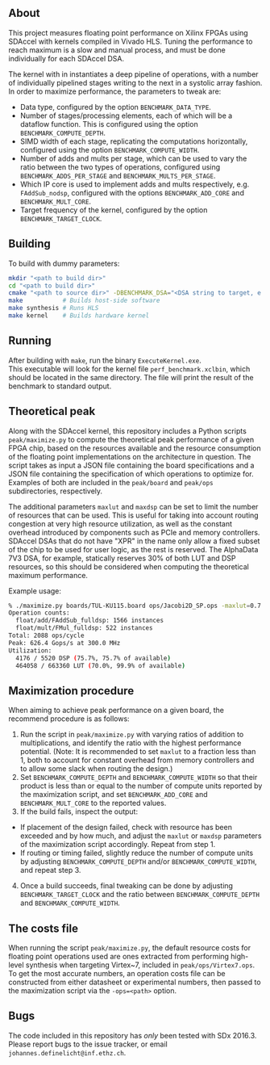 About
-----

This project measures floating point performance on Xilinx FPGAs using SDAccel with kernels compiled in Vivado HLS.
Tuning the performance to reach maximum is a slow and manual process, and must be done individually for each SDAccel DSA.

The kernel with in instantiates a deep pipeline of operations, with a number of individually pipelined stages writing to the next in a systolic array fashion. In order to maximize performance, the parameters to tweak are:

- Data type, configured by the option `BENCHMARK_DATA_TYPE`.
- Number of stages/processing elements, each of which will be a dataflow function. This is configured using the option `BENCHMARK_COMPUTE_DEPTH`.
- SIMD width of each stage, replicating the computations horizontally, configured using the option `BENCHMARK_COMPUTE_WIDTH`.
- Number of adds and mults per stage, which can be used to vary the ratio between the two types of operations, configured using `BENCHMARK_ADDS_PER_STAGE` and `BENCHMARK_MULTS_PER_STAGE`.
- Which IP core is used to implement adds and mults respectively, e.g. `FAddSub_nodsp`, configured with the options `BENCHMARK_ADD_CORE` and `BENCHMARK_MULT_CORE`.
- Target frequency of the kernel, configured by the option `BENCHMARK_TARGET_CLOCK`.

Building
--------

To build with dummy parameters:

```sh
mkdir "<path to build dir>"
cd "<path to build dir>"
cmake "<path to source dir>" -DBENCHMARK_DSA="<DSA string to target, e.g. 'xilinx:tul-pcie3-ku115:2ddr:3.1'>"
make           # Builds host-side software
make synthesis # Runs HLS
make kernel    # Builds hardware kernel
```

Running
-------

After building with `make`, run the binary `ExecuteKernel.exe`.  
This executable will look for the kernel file `perf_benchmark.xclbin`, which should be located in the same directory. The file will print the result of the benchmark to standard output.

Theoretical peak
----------------

Along with the SDAccel kernel, this repository includes a Python scripts `peak/maximize.py` to compute the theoretical peak performance of a given FPGA chip, based on the resources available and the resource consumption of the floating point implementations on the architecture in question. The script takes as input a JSON file containing the board specifications and a JSON file containing the specification of which operations to optimize for. Examples of both are
included in the `peak/board` and `peak/ops` subdirectories, respectively.

The additional parameters `maxlut` and `maxdsp` can be set to limit the number of resources that can be used. This is useful for taking into account routing congestion at very high resource utilization, as well as the constant overhead introduced by components such as PCIe and memory controllers. SDAccel DSAs that do not have "XPR" in the name only allow a fixed subset of the chip to be used for user logic, as the rest is reserved. The AlphaData 7V3 DSA, for example, statically
reserves 30% of both LUT and DSP resources, so this should be considered when computing the theoretical maximum performance.

Example usage:

```sh
% ./maximize.py boards/TUL-KU115.board ops/Jacobi2D_SP.ops -maxlut=0.7 
Operation counts:
  float/add/FAddSub_fulldsp: 1566 instances
  float/mult/FMul_fulldsp: 522 instances
Total: 2088 ops/cycle
Peak: 626.4 Gops/s at 300.0 MHz
Utilization:
  4176 / 5520 DSP (75.7%, 75.7% of available)
  464058 / 663360 LUT (70.0%, 99.9% of available)
```

Maximization procedure
----------------------

When aiming to achieve peak performance on a given board, the recommend procedure is as follows:

1. Run the script in `peak/maximize.py` with varying ratios of addition to multiplications, and identify the ratio with the highest performance potential. (Note: It is recommended to set `maxlut` to a fraction less than 1, both to account for constant overhead from memory controllers and to allow some slack when routing the design.)
2. Set `BENCHMARK_COMPUTE_DEPTH` and `BENCHMARK_COMPUTE_WIDTH` so that their product is less than or equal to the number of compute units reported by the maximization script, and set `BENCHMARK_ADD_CORE` and `BENCHMARK_MULT_CORE` to the reported values. 
3. If the build fails, inspect the output:
  - If placement of the design failed, check with resource has been exceeded and by how much, and adjust the `maxlut` or `maxdsp` parameters of the maximization script accordingly. Repeat from step 1.
  - If routing or timing failed, slightly reduce the number of compute units by adjusting `BENCHMARK_COMPUTE_DEPTH` and/or `BENCHMARK_COMPUTE_WIDTH`, and repeat step 3.
4. Once a build succeeds, final tweaking can be done by adjusting `BENCHMARK_TARGET_CLOCK` and the ratio between `BENCHMARK_COMPUTE_DEPTH` and `BENCHMARK_COMPUTE_WIDTH`.

The costs file
--------------

When running the script `peak/maximize.py`, the default resource costs for floating point operations used are ones extracted from performing high-level synthesis when targeting Virtex~7, included in `peak/ops/Virtex7.ops`. To get the most accurate numbers, an operation costs file can be constructed from either datasheet or experimental numbers, then passed to the maximization script via the `-ops=<path>` option. 


Bugs
----

The code included in this repository has _only_ been tested with SDx 2016.3.
Please report bugs to the issue tracker, or email `johannes.definelicht@inf.ethz.ch`.


